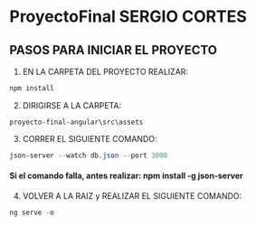 # ProyectoFinal SERGIO CORTES

## PASOS PARA INICIAR EL PROYECTO

1. EN LA CARPETA DEL PROYECTO REALIZAR:

```PowerShell
npm install 
```

2. DIRIGIRSE A LA CARPETA:

```
proyecto-final-angular\src\assets
```

3. CORRER EL SIGUIENTE COMANDO:

```PowerShell
json-server --watch db.json --port 3000
```

#### Si el comando falla, antes realizar: npm install -g json-server 

4. VOLVER A LA RAIZ y REALIZAR EL SIGUIENTE COMANDO:

```PowerShell
ng serve -o
```
